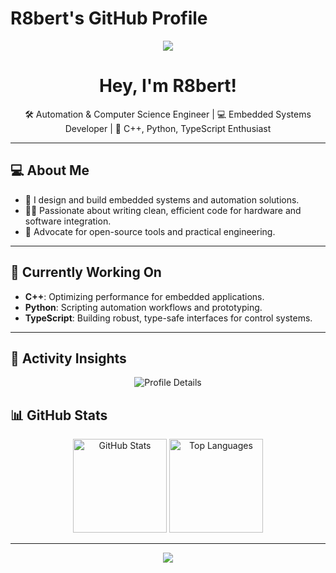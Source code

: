 # R8bert's GitHub Profile

<p align="center">
  <img src="https://capsule-render.vercel.app/api?type=waving&color=gradient&height=150&section=header&text=R8bert&fontSize=40&fontColor=ffffff" />
</p>

<h1 align="center">Hey, I'm R8bert!</h1>
<p align="center">
  🛠 Automation & Computer Science Engineer | 💻 Embedded Systems Developer | 🐍 C++, Python, TypeScript Enthusiast
</p>

---

## 💻 About Me

- 🔌 I design and build embedded systems and automation solutions.
- 🧑‍💻 Passionate about writing clean, efficient code for hardware and software integration.
- 🌟 Advocate for open-source tools and practical engineering.

---

## 🌱 Currently Working On

- **C++**: Optimizing performance for embedded applications.  
- **Python**: Scripting automation workflows and prototyping.  
- **TypeScript**: Building robust, type-safe interfaces for control systems.

---

## 🚀 Activity Insights

<p align="center">
  <img src="https://github-profile-summary-cards.vercel.app/api/cards/profile-details?username=R8bert&theme=dracula" alt="Profile Details"/>
</p>

## 📊 GitHub Stats

<p align="center">
  <img height="150em" src="https://github-readme-stats.vercel.app/api?username=R8bert&show_icons=true&theme=dracula&hide_border=true" alt="GitHub Stats"/>
  <img height="150em" src="https://github-readme-stats.vercel.app/api/top-langs/?username=R8bert&layout=compact&theme=dracula&hide_border=true&langs_count=6" alt="Top Languages"/>
</p>

---

<p align="center">
  <img src="https://capsule-render.vercel.app/api?type=waving&color=gradient&height=100&section=footer" />
</p>
